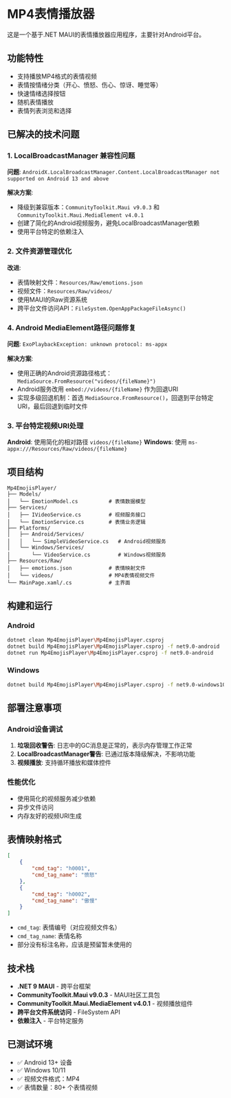 # MP4表情播放器

这是一个基于.NET MAUI的表情播放器应用程序，主要针对Android平台。

## 功能特性

- 支持播放MP4格式的表情视频
- 表情按情绪分类（开心、愤怒、伤心、惊讶、睡觉等）
- 快速情绪选择按钮
- 随机表情播放
- 表情列表浏览和选择

## 已解决的技术问题

### 1. LocalBroadcastManager 兼容性问题
**问题**: `AndroidX.LocalBroadcastManager.Content.LocalBroadcastManager not supported on Android 13 and above`

**解决方案**:
- 降级到兼容版本：`CommunityToolkit.Maui v9.0.3` 和 `CommunityToolkit.Maui.MediaElement v4.0.1`
- 创建了简化的Android视频服务，避免LocalBroadcastManager依赖
- 使用平台特定的依赖注入

### 2. 文件资源管理优化
**改进**:
- 表情映射文件：`Resources/Raw/emotions.json`
- 视频文件：`Resources/Raw/videos/`
- 使用MAUI的Raw资源系统
- 跨平台文件访问API：`FileSystem.OpenAppPackageFileAsync()`

### 4. Android MediaElement路径问题修复
**问题**: `ExoPlaybackException: unknown protocol: ms-appx`

**解决方案**:
- 使用正确的Android资源路径格式：`MediaSource.FromResource("videos/{fileName}")`
- Android服务改用 `embed://videos/{fileName}` 作为回退URI
- 实现多级回退机制：首选 `MediaSource.FromResource()`，回退到平台特定URI，最后回退到临时文件

### 3. 平台特定视频URI处理
**Android**: 使用简化的相对路径 `videos/{fileName}`
**Windows**: 使用 `ms-appx:///Resources/Raw/videos/{fileName}`

## 项目结构

```
Mp4EmojisPlayer/
├── Models/
│   └── EmotionModel.cs          # 表情数据模型
├── Services/
│   ├── IVideoService.cs         # 视频服务接口
│   └── EmotionService.cs        # 表情业务逻辑
├── Platforms/
│   ├── Android/Services/
│   │   └── SimpleVideoService.cs   # Android视频服务
│   └── Windows/Services/
│       └── VideoService.cs         # Windows视频服务
├── Resources/Raw/
│   ├── emotions.json            # 表情映射文件
│   └── videos/                  # MP4表情视频文件
└── MainPage.xaml/.cs            # 主界面
```

## 构建和运行

### Android
```bash
dotnet clean Mp4EmojisPlayer\Mp4EmojisPlayer.csproj
dotnet build Mp4EmojisPlayer\Mp4EmojisPlayer.csproj -f net9.0-android
dotnet run Mp4EmojisPlayer\Mp4EmojisPlayer.csproj -f net9.0-android
```

### Windows
```bash
dotnet build Mp4EmojisPlayer\Mp4EmojisPlayer.csproj -f net9.0-windows10.0.19041.0
```

## 部署注意事项

### Android设备调试
1. **垃圾回收警告**: 日志中的GC消息是正常的，表示内存管理工作正常
2. **LocalBroadcastManager警告**: 已通过版本降级解决，不影响功能
3. **视频播放**: 支持循环播放和媒体控件

### 性能优化
- 使用简化的视频服务减少依赖
- 异步文件访问
- 内存友好的视频URI生成

## 表情映射格式

```json
[
    {
        "cmd_tag": "h0001",
        "cmd_tag_name": "愤怒"
    },
    {
        "cmd_tag": "h0002", 
        "cmd_tag_name": "傲慢"
    }
]
```

- `cmd_tag`: 表情编号（对应视频文件名）
- `cmd_tag_name`: 表情名称
- 部分没有标注名称，应该是预留暂未使用的

## 技术栈

- **.NET 9 MAUI** - 跨平台框架
- **CommunityToolkit.Maui v9.0.3** - MAUI社区工具包
- **CommunityToolkit.Maui.MediaElement v4.0.1** - 视频播放组件
- **跨平台文件系统访问** - FileSystem API
- **依赖注入** - 平台特定服务

## 已测试环境

- ✅ Android 13+ 设备
- ✅ Windows 10/11
- ✅ 视频文件格式：MP4
- ✅ 表情数量：80+ 个表情视频